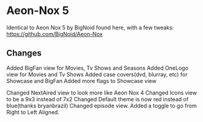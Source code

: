 Aeon-Nox 5
========
Identical to Aeon Nox 5 by BigNoid found here, with a few tweaks: https://github.com/BigNoid/Aeon-Nox

Changes
--------------
Added BigFan view for Movies, Tv Shows and Seasons
Added OneLogo view for Movies and Tv Shows
Added case covers(dvd, blurray, etc) for Showcase and BigFan
Added more flags to Showcase view

Changed NextAired view to look more like Aeon Nox 4
Changed Icons view to be a 9x3 instead of 7x2
Changed Default theme is now red instead of blue(thanks bryanbrazil)
Changed episode view. Added a toggle to go from Right to Left Aligned.
